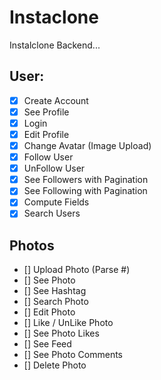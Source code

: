 # Instaclone

Instalclone Backend...

## User:

- [x] Create Account
- [x] See Profile
- [x] Login
- [x] Edit Profile
- [x] Change Avatar (Image Upload)
- [x] Follow User
- [x] UnFollow User
- [x] See Followers with Pagination
- [x] See Following with Pagination
- [x] Compute Fields
- [x] Search Users

## Photos

- [] Upload Photo (Parse #)
- [] See Photo
- [] See Hashtag
- [] Search Photo
- [] Edit Photo
- [] Like / UnLike Photo
- [] See Photo Likes
- [] See Feed
- [] See Photo Comments
- [] Delete Photo
